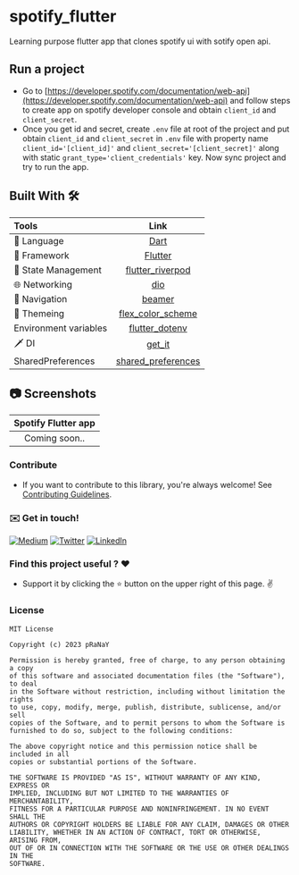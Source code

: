 # spotify_flutter

Learning purpose flutter app that clones spotify ui with sotify open api.

## Run a project

- Go to [https://developer.spotify.com/documentation/web-api](https://developer.spotify.com/documentation/web-api) and follow steps to create app on spotify developer console and obtain `client_id` and `client_secret`.
- Once you get id and secret, create `.env` file at root of the project and put obtain `client_id` and `client_secret` in `.env` file with property name `client_id='[client_id]'` and `client_secret='[client_secret]'` along with static `grant_type='client_credentials'` key. Now sync project and try to run the app.

## Built With 🛠

| Tools                 |                                     Link                                      |
|:----------------------|:-----------------------------------------------------------------------------:|
| 🤖  Language          |                       [Dart](https://dart.dev/)                               |
| 🩶  Framework         |                     [Flutter](https://flutter.dev/)                           |
| 📁  State Management  |              [flutter_riverpod](https://pub.dev/packages/flutter_riverpod)              |
| 🌐  Networking        |                    [dio](https://pub.dev/packages/dio)                     |
| 🧭  Navigation        |              [beamer](https://pub.dev/packages/beamer)                  |
| 🎨  Themeing          |              [flex_color_scheme](https://pub.dev/packages/flex_color_scheme)               |
|  Environment variables            |              [flutter_dotenv](https://pub.dev/packages/flutter_dotenv)               |
| 🗡️  DI          |              [get_it](https://pub.dev/packages/get_it)               |
|  SharedPreferences          |              [shared_preferences](https://pub.dev/packages/shared_preferences)               |

## 📷 Screenshots

Spotify Flutter app |
:-: | 
Coming soon.. | 

### Contribute

- If you want to contribute to this library, you're always welcome!
See [Contributing Guidelines](CONTRIBUTING.md).

### :envelope: Get in touch!

[![Medium](https://img.shields.io/badge/-medium-gray?style=for-the-badge&logo=medium)](https://medium.com/@pranaypatel)
[![Twitter](https://img.shields.io/badge/-twitter-gray?style=for-the-badge&logo=twitter)](https://twitter.com/pranatpatel_)
[![LinkedIn](https://img.shields.io/badge/-linkedin-gray?style=for-the-badge&logo=linkedin)](https://www.linkedin.com/in/pranaypatel512/)


### Find this project useful ? ❤️

- Support it by clicking the ⭐️ button on the upper right of this page. ✌️

### License

```
MIT License

Copyright (c) 2023 pRaNaY

Permission is hereby granted, free of charge, to any person obtaining a copy
of this software and associated documentation files (the "Software"), to deal
in the Software without restriction, including without limitation the rights
to use, copy, modify, merge, publish, distribute, sublicense, and/or sell
copies of the Software, and to permit persons to whom the Software is
furnished to do so, subject to the following conditions:

The above copyright notice and this permission notice shall be included in all
copies or substantial portions of the Software.

THE SOFTWARE IS PROVIDED "AS IS", WITHOUT WARRANTY OF ANY KIND, EXPRESS OR
IMPLIED, INCLUDING BUT NOT LIMITED TO THE WARRANTIES OF MERCHANTABILITY,
FITNESS FOR A PARTICULAR PURPOSE AND NONINFRINGEMENT. IN NO EVENT SHALL THE
AUTHORS OR COPYRIGHT HOLDERS BE LIABLE FOR ANY CLAIM, DAMAGES OR OTHER
LIABILITY, WHETHER IN AN ACTION OF CONTRACT, TORT OR OTHERWISE, ARISING FROM,
OUT OF OR IN CONNECTION WITH THE SOFTWARE OR THE USE OR OTHER DEALINGS IN THE
SOFTWARE.
```

